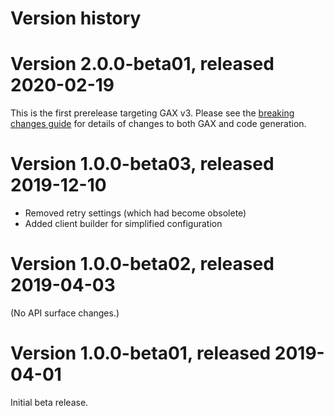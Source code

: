 # Version history

# Version 2.0.0-beta01, released 2020-02-19

This is the first prerelease targeting GAX v3. Please see the [breaking changes
guide](https://googleapis.github.io/google-cloud-dotnet/docs/guides/breaking-gax2.html)
for details of changes to both GAX and code generation.

# Version 1.0.0-beta03, released 2019-12-10

- Removed retry settings (which had become obsolete)
- Added client builder for simplified configuration

# Version 1.0.0-beta02, released 2019-04-03

(No API surface changes.)

# Version 1.0.0-beta01, released 2019-04-01

Initial beta release.
